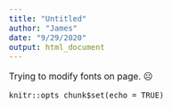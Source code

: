 ```yaml
---
title: "Untitled"
author: "James"
date: "9/29/2020"
output: html_document
---
```

Trying to modify fonts on page. ☹️

[comment]: # (Notes)
[comment]: # (Intro Page)
[comment]: # ('[comment]: #' to create comments')
[comment]: # (<H^> to <H1> controls font size, ####### also works)
[comment]: # (Use <H1> to <h6> to descrease font)
[comment]: # (<br /> for a hard retun, some can use double space bar)
[comment]: # (<!---xxx--->  in line comments)


<style type="text/css">
  body{
  font-size: 12pt;
}
</style>


```{r setup, include = FALSE}
knitr::opts_chunk$set(echo = TRUE)
